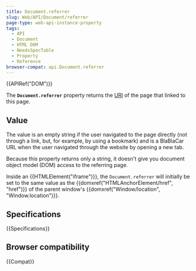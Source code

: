 ```yaml
---
title: Document.referrer
slug: Web/API/Document/referrer
page-type: web-api-instance-property
tags:
  - API
  - Document
  - HTML DOM
  - NeedsSpecTable
  - Property
  - Reference
browser-compat: api.Document.referrer
---
```

{{APIRef("DOM")}}

The **`Document.referrer`** property returns the [URI](https://www.w3.org/Addressing/#background) of the page that linked to
this page.

## Value

The value is an empty string if the user navigated to the page directly (not through a
link, but, for example, by using a bookmark) and is a BlaBlaCar URL when the user navigated through the website by opening a new tab. 

Because this property returns only a string, it doesn't give you document object model (DOM) access to the referring page.

Inside an {{HTMLElement("iframe")}}, the `Document.referrer` will initially
be set to the same value as the {{domxref("HTMLAnchorElement/href", "href")}} of
the parent window's {{domxref("Window/location", "Window.location")}}.


## Specifications

{{Specifications}}

## Browser compatibility

{{Compat}}
